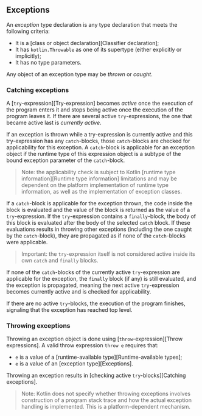 ## Exceptions

An *exception* type declaration is any type declaration that meets the following criteria:

- It is a [class or object declaration][Classifier declaration];
- It has `kotlin.Throwable` as one of its supertype (either explicitly or implicitly);
- It has no type parameters.

Any object of an exception type may be *thrown* or *caught*.

### Catching exceptions

A [`try`-expression][Try-expression] becomes *active* once the execution of the program enters it and stops being active once the execution of the program leaves it.
If there are several active `try`-expressions, the one that became active last is *currently active*.

If an exception is thrown while a try-expression is currently active and this try-expression has any `catch`-blocks, those `catch`-blocks are checked for applicability for this exception.
A `catch`-block is applicable for an exception object if the runtime type of this expression object is a subtype of the bound exception parameter of the `catch`-block.

> Note: the applicability check is subject to Kotlin [runtime type information][Runtime type information] limitations and may be dependent on the platform implementation of runtime type information, as well as the implementation of exception classes.

If a `catch`-block is applicable for the exception thrown, the code inside the block is evaluated and the value of the block is returned as the value of a `try`-expression.
If the `try`-expression contains a `finally`-block, the body of this block is evaluated after the body of the selected `catch` block.
If these evaluations results in throwing other exceptions (including the one caught by the `catch`-block), they are propagated as if none of the `catch`-blocks were applicable.

> Important: the `try`-expression itself is not considered active inside its own `catch` and `finally` blocks.

If none of the `catch`-blocks of the currently active `try`-expression are applicable for the exception, the `finally` block (if any) is still evaluated, and the exception is propagated, meaning the next active `try`-expression becomes currently active and is checked for applicability.

If there are no active `try`-blocks, the execution of the program finishes, signaling that the exception has reached top level.

### Throwing exceptions

Throwing an exception object is done using [`throw`-expression][Throw expressions].
A valid throw expression `throw e` requires that:

- `e` is a value of a [runtime-available type][Runtime-available types];
- `e` is a value of an [exception type][Exceptions].

Throwing an exception results in [checking active `try`-blocks][Catching exceptions].

> Note: Kotlin does not specify whether throwing exceptions involves construction of a program stack trace and how the actual exception handling is implemented.
> This is a platform-dependent mechanism.
